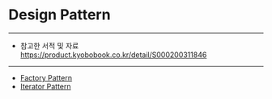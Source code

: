 Design Pattern
==============
* * *
- 참고한 서적 및 자료  
https://product.kyobobook.co.kr/detail/S000200311846
***
- [Factory Pattern](https://github.com/SeolSongWoo/design-pattern-in-java/tree/master/src/main/java/com/suseol/factory)
- [Iterator Pattern](https://github.com/SeolSongWoo/design-pattern-in-java/tree/master/src/main/java/com/suseol/iterator)

